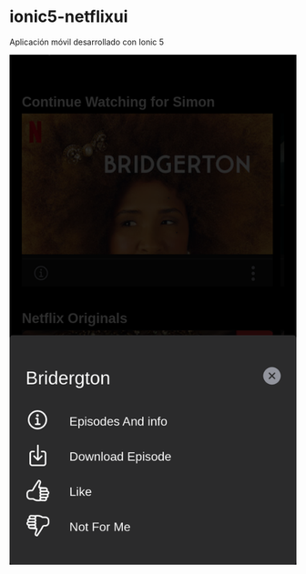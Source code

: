 # ionic5-netflixui
Aplicación móvil desarrollado con Ionic 5

![Alt text](./ss1.png?raw=true "Optional Title")